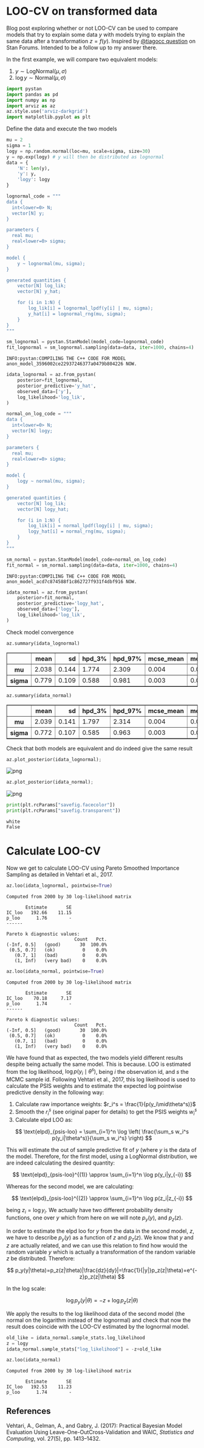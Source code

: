 
# LOO-CV on transformed data
Blog post exploring whether or not LOO-CV can be used to compare models that try to explain some data $y$ with models trying to explain the same data after a transformation $z=f(y)$. Inspired by [@tiagocc question](https://discourse.mc-stan.org/t/very-simple-loo-question/9258) on Stan Forums. Intended to be a follow up to my answer there.

In the first example, we will compare two equivalent models: 

1. $y \sim \text{LogNormal}(\mu, \sigma)$
2. $\log y \sim \text{Normal}(\mu, \sigma)$


```python
import pystan
import pandas as pd
import numpy as np
import arviz as az
az.style.use('arviz-darkgrid')
import matplotlib.pyplot as plt
```

Define the data and execute the two models


```python
mu = 2
sigma = 1
logy = np.random.normal(loc=mu, scale=sigma, size=30)
y = np.exp(logy) # y will then be distributed as lognormal
data = {
    'N': len(y),      
    'y': y,
    'logy': logy
}
```


```python
lognormal_code = """
data {
  int<lower=0> N;
  vector[N] y;
}

parameters {
  real mu;
  real<lower=0> sigma;
}

model {
    y ~ lognormal(mu, sigma);
}

generated quantities {
    vector[N] log_lik;
    vector[N] y_hat;

    for (i in 1:N) {
        log_lik[i] = lognormal_lpdf(y[i] | mu, sigma);
        y_hat[i] = lognormal_rng(mu, sigma);
    }
}
"""
```


```python
sm_lognormal = pystan.StanModel(model_code=lognormal_code)
fit_lognormal = sm_lognormal.sampling(data=data, iter=1000, chains=4)
```

    INFO:pystan:COMPILING THE C++ CODE FOR MODEL anon_model_3596002ce22937246377a0479b804226 NOW.



```python
idata_lognormal = az.from_pystan(
    posterior=fit_lognormal,
    posterior_predictive='y_hat',
    observed_data=['y'],
    log_likelihood='log_lik',
)
```


```python
normal_on_log_code = """
data {
  int<lower=0> N;
  vector[N] logy;
}

parameters {
  real mu;
  real<lower=0> sigma;
}

model {
    logy ~ normal(mu, sigma);
}

generated quantities {
    vector[N] log_lik;
    vector[N] logy_hat;

    for (i in 1:N) {
        log_lik[i] = normal_lpdf(logy[i] | mu, sigma);
        logy_hat[i] = normal_rng(mu, sigma);
    }
}
"""
```


```python
sm_normal = pystan.StanModel(model_code=normal_on_log_code)
fit_normal = sm_normal.sampling(data=data, iter=1000, chains=4)
```

    INFO:pystan:COMPILING THE C++ CODE FOR MODEL anon_model_acd7c874588f1c862727f931f4dbf916 NOW.



```python
idata_normal = az.from_pystan(
    posterior=fit_normal,
    posterior_predictive='logy_hat',
    observed_data=['logy'],
    log_likelihood='log_lik',
)
```

Check model convergence


```python
az.summary(idata_lognormal)
```




<div>
<style scoped>
    .dataframe tbody tr th:only-of-type {
        vertical-align: middle;
    }

    .dataframe tbody tr th {
        vertical-align: top;
    }

    .dataframe thead th {
        text-align: right;
    }
</style>
<table border="1" class="dataframe">
  <thead>
    <tr style="text-align: right;">
      <th></th>
      <th>mean</th>
      <th>sd</th>
      <th>hpd_3%</th>
      <th>hpd_97%</th>
      <th>mcse_mean</th>
      <th>mcse_sd</th>
      <th>ess_mean</th>
      <th>ess_sd</th>
      <th>ess_bulk</th>
      <th>ess_tail</th>
      <th>r_hat</th>
    </tr>
  </thead>
  <tbody>
    <tr>
      <th>mu</th>
      <td>2.038</td>
      <td>0.144</td>
      <td>1.774</td>
      <td>2.309</td>
      <td>0.004</td>
      <td>0.003</td>
      <td>1290.0</td>
      <td>1290.0</td>
      <td>1373.0</td>
      <td>920.0</td>
      <td>1.0</td>
    </tr>
    <tr>
      <th>sigma</th>
      <td>0.779</td>
      <td>0.109</td>
      <td>0.588</td>
      <td>0.981</td>
      <td>0.003</td>
      <td>0.002</td>
      <td>1371.0</td>
      <td>1284.0</td>
      <td>1503.0</td>
      <td>1041.0</td>
      <td>1.0</td>
    </tr>
  </tbody>
</table>
</div>




```python
az.summary(idata_normal)
```




<div>
<style scoped>
    .dataframe tbody tr th:only-of-type {
        vertical-align: middle;
    }

    .dataframe tbody tr th {
        vertical-align: top;
    }

    .dataframe thead th {
        text-align: right;
    }
</style>
<table border="1" class="dataframe">
  <thead>
    <tr style="text-align: right;">
      <th></th>
      <th>mean</th>
      <th>sd</th>
      <th>hpd_3%</th>
      <th>hpd_97%</th>
      <th>mcse_mean</th>
      <th>mcse_sd</th>
      <th>ess_mean</th>
      <th>ess_sd</th>
      <th>ess_bulk</th>
      <th>ess_tail</th>
      <th>r_hat</th>
    </tr>
  </thead>
  <tbody>
    <tr>
      <th>mu</th>
      <td>2.039</td>
      <td>0.141</td>
      <td>1.797</td>
      <td>2.314</td>
      <td>0.004</td>
      <td>0.003</td>
      <td>1289.0</td>
      <td>1275.0</td>
      <td>1303.0</td>
      <td>979.0</td>
      <td>1.0</td>
    </tr>
    <tr>
      <th>sigma</th>
      <td>0.772</td>
      <td>0.107</td>
      <td>0.585</td>
      <td>0.963</td>
      <td>0.003</td>
      <td>0.002</td>
      <td>1578.0</td>
      <td>1476.0</td>
      <td>1660.0</td>
      <td>1243.0</td>
      <td>1.0</td>
    </tr>
  </tbody>
</table>
</div>



Check that both models are equivalent and do indeed give the same result


```python
az.plot_posterior(idata_lognormal);
```


![png](LOO-CV_transformed_data_files/LOO-CV_transformed_data_14_0.png)



```python
az.plot_posterior(idata_normal);
```


![png](LOO-CV_transformed_data_files/LOO-CV_transformed_data_15_0.png)



```python
print(plt.rcParams["savefig.facecolor"])
print(plt.rcParams["savefig.transparent"])
```

    white
    False


# Calculate LOO-CV
Now we get to calculate LOO-CV using Pareto Smoothed Importance Sampling as detailed in Vehtari et al., 2017.


```python
az.loo(idata_lognormal, pointwise=True)
```




    Computed from 2000 by 30 log-likelihood matrix
    
           Estimate       SE
    IC_loo   192.66    11.15
    p_loo      1.76        -
    ------
    
    Pareto k diagnostic values:
                             Count   Pct.
    (-Inf, 0.5]   (good)       30  100.0%
     (0.5, 0.7]   (ok)          0    0.0%
       (0.7, 1]   (bad)         0    0.0%
       (1, Inf)   (very bad)    0    0.0%




```python
az.loo(idata_normal, pointwise=True)
```




    Computed from 2000 by 30 log-likelihood matrix
    
           Estimate       SE
    IC_loo    70.18     7.17
    p_loo      1.74        -
    ------
    
    Pareto k diagnostic values:
                             Count   Pct.
    (-Inf, 0.5]   (good)       30  100.0%
     (0.5, 0.7]   (ok)          0    0.0%
       (0.7, 1]   (bad)         0    0.0%
       (1, Inf)   (very bad)    0    0.0%



We have found that as expected, the two models yield different results despite being actually the same model. This is because. LOO is estimated from the log likelihood, $\log p(y_i\mid\theta^s)$, being $i$ the observation id, and $s$ the MCMC sample id. Following Vehtari et al., 2017, this log likelihood is used to calculate the PSIS weights and to estimate the expected log pointwise predictive density in the following way:

1. Calculate raw importance weights: $r_i^s = \frac{1}{p(y_i\mid\theta^s)}$
2. Smooth the $r_i^s$ (see original paper for details) to get the PSIS weights $w_i^s$
3. Calculate elpd LOO as:

$$ \text{elpd}_{psis-loo} = \sum_{i=1}^n \log \left( \frac{\sum_s w_i^s p(y_i|\theta^s)}{\sum_s w_i^s} \right) $$

This will estimate the out of sample predictive fit of $y$ (where $y$ is the data of the model. Therefore, for the first model, using a LogNormal distribution, we are indeed calculating the desired quantity:

$$ \text{elpd}_{psis-loo}^{(1)} \approx \sum_{i=1}^n \log p(y_i|y_{-i}) $$

Whereas for the second model, we are calculating:

$$ \text{elpd}_{psis-loo}^{(2)} \approx \sum_{i=1}^n \log p(z_i|z_{-i}) $$

being $z_i = \log y_i$. We actually have two different probability density functions, one over $y$ which from here on we will note $p_y(y)$, and $p_z(z)$.

In order to estimate the elpd loo for $y$ from the data in the second model, $z$, we have to describe $p_y(y)$ as a function of $z$ and $p_z(z)$. We know that $y$ and $z$ are actually related, and we can use this relation to find how would the random variable $y$ which is actually a transformation of the random variable $z$ be distributed. Therefore:

$$
p_y(y|\theta)=p_z(z|\theta)|\frac{dz}{dy}|=\frac{1}{|y|}p_z(z|\theta)=e^{-z}p_z(z|\theta)
$$

In the log scale:

$$
\log p_y(y|\theta)=-z + \log p_z(z|\theta)
$$

We apply the results to the log likelihood data of the second model (the normal on the logarithm instead of the lognormal) and check that now the result does coincide with the LOO-CV estimated by the lognormal model.


```python
old_like = idata_normal.sample_stats.log_likelihood
z = logy
idata_normal.sample_stats["log_likelihood"] = -z+old_like
```


```python
az.loo(idata_normal)
```




    Computed from 2000 by 30 log-likelihood matrix
    
           Estimate       SE
    IC_loo   192.53    11.23
    p_loo      1.74        -



## References
Vehtari, A., Gelman, A., and Gabry, J. (2017):  Practical Bayesian Model Evaluation Using Leave-One-OutCross-Validation and WAIC, _Statistics and Computing_, vol. 27(5), pp. 1413–1432.


```python

```
